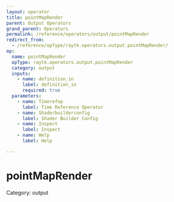 ```yaml
---
layout: operator
title: pointMapRender
parent: Output Operators
grand_parent: Operators
permalink: /reference/operators/output/pointMapRender
redirect_from:
  - /reference/opType/raytk.operators.output.pointMapRender/
op:
  name: pointMapRender
  opType: raytk.operators.output.pointMapRender
  category: output
  inputs:
    - name: definition_in
      label: definition_in
      required: true
  parameters:
    - name: Timerefop
      label: Time Reference Operator
    - name: Shaderbuilderconfig
      label: Shader Builder Config
    - name: Inspect
      label: Inspect
    - name: Help
      label: Help

---
```


# pointMapRender

Category: output

